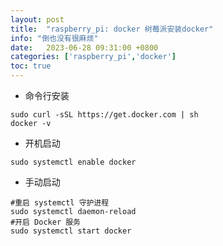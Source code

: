 ```yaml
---
layout: post
title:  "raspberry_pi: docker 树莓派安装docker"
info: "倒也没有很麻烦"
date:   2023-06-28 09:31:00 +0800
categories: ['raspberry_pi','docker']
toc: true
---
```


- 命令行安装
```
sudo curl -sSL https://get.docker.com | sh
docker -v 
```

- 开机启动
```
sudo systemctl enable docker 
```

- 手动启动
```
#重启 systemctl 守护进程
sudo systemctl daemon-reload
#开启 Docker 服务
sudo systemctl start docker
```